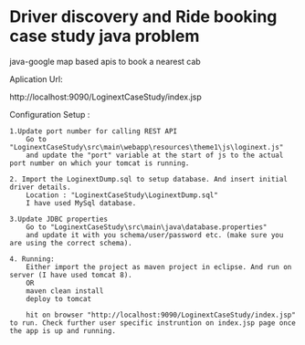 # Driver discovery and Ride booking case study java problem
java-google map based apis to book a nearest cab


Aplication Url:

http://localhost:9090/LoginextCaseStudy/index.jsp

Configuration Setup :

	1.Update port number for calling REST API
		Go to "LoginextCaseStudy\src\main\webapp\resources\theme1\js\loginext.js" 
		and update the "port" variable at the start of js to the actual port number on which your tomcat is running. 
		
	2. Import the LoginextDump.sql to setup database. And insert initial driver details.
		Location : "LoginextCaseStudy\LoginextDump.sql"
		I have used MySql database.
		
	3.Update JDBC properties 
		Go to "LoginextCaseStudy\src\main\java\database.properties"
		and update it with you schema/user/password etc. (make sure you are using the correct schema).
		
	4. Running: 
		Either import the project as maven project in eclipse. And run on server (I have used tomcat 8).
		OR
		maven clean install
		deploy to tomcat
		
		hit on browser "http://localhost:9090/LoginextCaseStudy/index.jsp" to run. Check further user specific instruntion on index.jsp page once the app is up and running.

